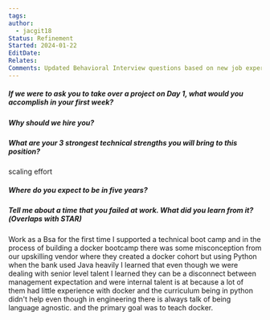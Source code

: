 ```yaml
---
tags: 
author:
  - jacgit18
Status: Refinement
Started: 2024-01-22
EditDate: 
Relates: 
Comments: Updated Behavioral Interview questions based on new job experiences.
---
```

##### If we were to ask you to take over a project on Day 1, what would you accomplish in your first week?


##### Why should we hire you?


##### What are your 3 strongest technical strengths you will bring to this position? 

scaling effort 


##### Where do you expect to be in five years?



##### Tell me about a time that you failed at work. What did you learn from it?(Overlaps with STAR) 

Work as a Bsa for the first time I supported a technical boot camp and in the process of building a docker bootcamp there was some misconception from our upskilling vendor where they created a docker cohort but using Python when the bank used Java heavily I learned that even though we were dealing with senior level talent I learned they can be a disconnect between management expectation and were internal talent is at because a lot of them had little experience with docker and the curriculum being in python didn't help even though in engineering there is always talk of being language agnostic. and the primary goal was to teach docker.    